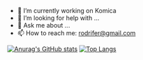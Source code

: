 - 🔭 I’m currently working on Komica
- 🤔 I’m looking for help with ...
- 💬 Ask me about ...
- 📫 How to reach me: rodrifer@gmail.com

[![Anurag's GitHub stats](https://github-readme-stats.vercel.app/api?username=rodrifer&show_icons=true&theme=dracula)](https://github.com/anuraghazra/github-readme-stats)
[![Top Langs](https://github-readme-stats.vercel.app/api/top-langs/?username=rodrifer&layout=donut)](https://github.com/anuraghazra/github-readme-stats)

